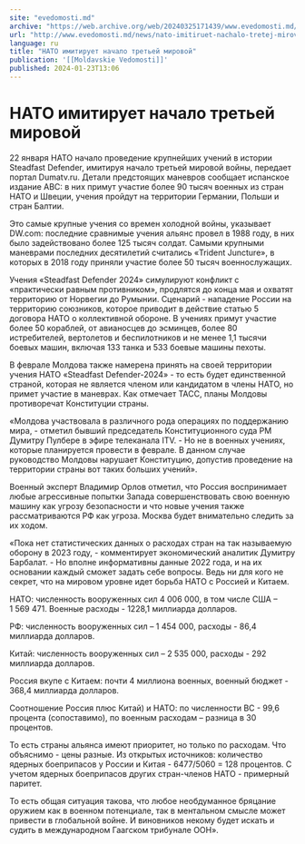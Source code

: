 ```yaml
---
site: "evedomosti.md"
archive: "https://web.archive.org/web/20240325171439/www.evedomosti.md/news/nato-imitiruet-nachalo-tretej-mirovoj-na-nashej-territorii"
url: "http://www.evedomosti.md/news/nato-imitiruet-nachalo-tretej-mirovoj-na-nashej-territorii"
language: ru
title: "НАТО имитирует начало третьей мировой"
publication: '[[Moldavskie Vedomosti]]'
published: 2024-01-23T13:06
---
```


# НАТО имитирует начало третьей мировой

22 января НАТО начало проведение крупнейших учений в истории Steadfast Defender, имитируя начало третьей мировой войны, передает портал Dumatv.ru. Детали предстоящих маневров сообщает испанское издание ABC: в них примут участие более 90 тысяч военных из стран НАТО и Швеции, учения пройдут на территории Германии, Польши и стран Балтии.

Это самые крупные учения со времен холодной войны, указывает DW.com: последние сравнимые учения альянс провел в 1988 году, в них было задействовано более 125 тысяч солдат. Самыми крупными маневрами последних десятилетий считались «Trident Juncture», в которых в 2018 году приняли участие более 50 тысяч военнослужащих.

Учения «Steadfast Defender 2024» симулируют конфликт с «практически равным противником», продлятся до конца мая и охватят территорию от Норвегии до Румынии. Сценарий - нападение России на территорию союзников, которое приводит в действие статью 5 договора НАТО о коллективной обороне. В учениях примут участие более 50 кораблей, от авианосцев до эсминцев, более 80 истребителей, вертолетов и беспилотников и не менее 1,1 тысячи боевых машин, включая 133 танка и 533 боевые машины пехоты.

В феврале Молдова также намерена принять на своей территории учения НАТО «Steadfast Defender-2024» - то есть будет единственной страной, которая не является членом или кандидатом в члены НАТО, но примет участие в маневрах. Как отмечает ТАСС, планы Молдовы противоречат Конституции страны.

«Молдова участвовала в различного рода операциях по поддержанию мира, - отметил бывший председатель Конституционного суда РМ Думитру Пулбере в эфире телеканала ITV. - Но не в военных учениях, которые планируется провести в феврале. В данном случае руководство Молдовы нарушает Конституцию, допустив проведение на территории страны вот таких больших учений».

Военный эксперт Владимир Орлов отметил, что Россия воспринимает любые агрессивные попытки Запада совершенствовать свою военную машину как угрозу безопасности и что новые учения также рассматриваются РФ как угроза. Москва будет внимательно следить за их ходом.

«Пока нет статистических данных о расходах стран на так называемую оборону в 2023 году, - комментирует экономический аналитик Думитру Барбалат. - Но вполне информативны данные 2022 года, и на их основании каждый сможет задать себе вопросы. Ведь ни для кого не секрет, что на мировом уровне идет борьба НАТО с Россией и Китаем.

НАТО: численность вооруженных сил 4 006 000, в том числе США – 1 569 471. Военные расходы - 1228,1 миллиарда долларов.

РФ: численность вооруженных сил – 1 454 000, расходы - 86,4 миллиарда долларов.

Китай: численность вооруженных сил – 2 535 000, расходы - 292 миллиарда долларов.

Россия вкупе с Китаем: почти 4 миллиона военных, военный бюджет - 368,4 миллиарда долларов.

Соотношение Россия плюс Китай) и НАТО: по численности ВС - 99,6 процента (сопоставимо), по военным расходам – разница в 30 процентов.

То есть страны альянса имеют приоритет, но только по расходам. Что объяснимо - цены разные. Из открытых источников: количество ядерных боеприпасов у России и Китая - 6477/5060 = 128 процентов. С учетом ядерных боеприпасов других стран-членов НАТО - примерный паритет.

То есть общая ситуация такова, что любое необдуманное бряцание оружием как в военном потенциале, так в ментальном смысле может привести в глобальной войне. И виновников некому будет искать и судить в международном Гаагском трибунале ООН».